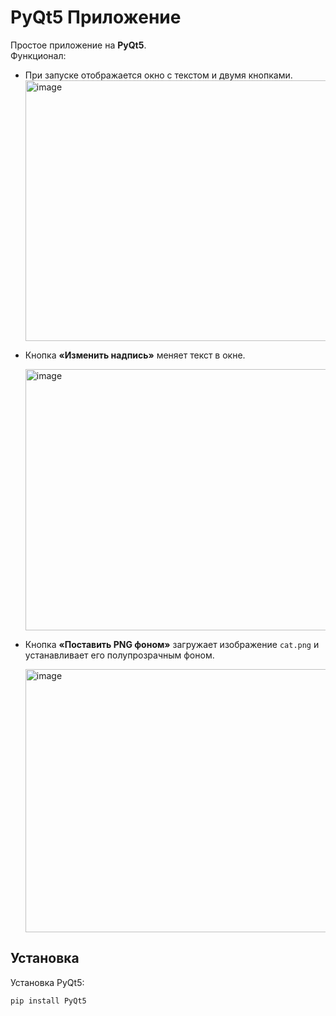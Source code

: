 # PyQt5 Приложение

Простое приложение на **PyQt5**.  
Функционал:  
- При запуске отображается окно с текстом и двумя кнопками.
  <img width="588" height="417" alt="image" src="https://github.com/user-attachments/assets/29a79105-ca79-4e44-a5df-6b3df7e9ef59" />

- Кнопка **«Изменить надпись»** меняет текст в окне.

  <img width="588" height="418" alt="image" src="https://github.com/user-attachments/assets/6b7380ef-4a8b-4523-82db-053685f6df00" />

- Кнопка **«Поставить PNG фоном»** загружает изображение `cat.png` и устанавливает его полупрозрачным фоном.
  
  <img width="581" height="421" alt="image" src="https://github.com/user-attachments/assets/35142291-a9ed-4b8d-aa21-5cf72daa65c5" />

## Установка

Установка PyQt5:
```bash
pip install PyQt5
